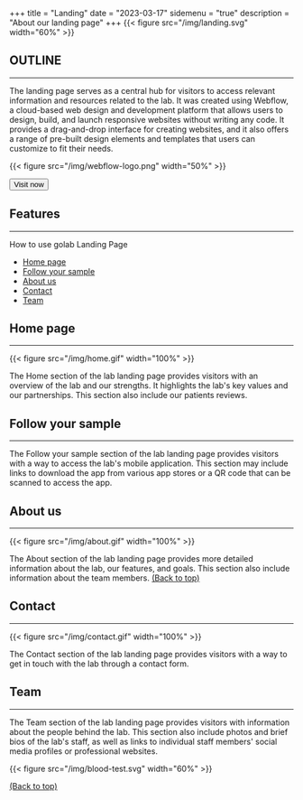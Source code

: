 +++
title = "Landing"
date = "2023-03-17"
sidemenu = "true"
description = "About our landing page"
+++
{{< figure src="/img/landing.svg" width="60%" >}}
## OUTLINE
---------------
The landing page serves as a central hub for visitors to access relevant information and resources related to the lab. It was created using Webflow, a cloud-based web design and development platform that allows users to design, build, and launch responsive websites without writing any code. It provides a drag-and-drop interface for creating websites, and it also offers a range of pre-built design elements and templates that users can customize to fit their needs.

{{< figure src="/img/webflow-logo.png" width="50%" >}}


<a class="home-visit-button-container" href="https://golab.webflow.io/" target="_blank">
<button class="home-visit-button" href="https://golab.webflow.io/">Visit now</button>
</a>

## Features
---------------
How to use golab Landing Page

* [Home page](#home)
* [Follow your sample](#follow-your-sample)
* [About us](#about-us)
* [Contact](#contact)
* [Team](#team)

## Home page
---------------

{{< figure src="/img/home.gif" width="100%" >}}

The Home section of the lab landing page provides visitors with an overview of the lab and our strengths. It highlights the lab's key values and our partnerships. This section also include our patients reviews.
## Follow your sample
---------------
The Follow your sample section of the lab landing page provides visitors with a way to access the lab's mobile application. This section may include links to download the app from various app stores or a QR code that can be scanned to access the app.
## About us
---------------
{{< figure src="/img/about.gif" width="100%" >}}

The About section of the lab landing page provides more detailed information about the lab, our features, and goals. This section also include information about the team members.
[(Back to top)](#introduction)
## Contact
---------------

{{< figure src="/img/contact.gif" width="100%" >}}


The Contact section of the lab landing page provides visitors with a way to get in touch with the lab through a contact form.
## Team
---------------
The Team section of the lab landing page provides visitors with information about the people behind the lab. This section also include photos and brief bios of the lab's staff, as well as links to individual staff members' social media profiles or professional websites.

{{< figure src="/img/blood-test.svg" width="60%" >}}

[(Back to top)](#features)
